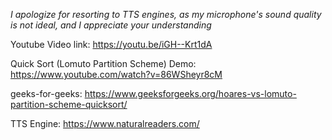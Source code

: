 *I apologize for resorting to TTS engines, as my microphone's sound quality is not ideal, and I appreciate your understanding*

Youtube Video link: https://youtu.be/iGH--Krt1dA

Quick Sort (Lomuto Partition Scheme) Demo: https://www.youtube.com/watch?v=86WSheyr8cM

geeks-for-geeks: https://www.geeksforgeeks.org/hoares-vs-lomuto-partition-scheme-quicksort/

TTS Engine: https://www.naturalreaders.com/
